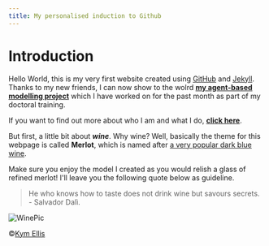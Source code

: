 ```yaml
---
title: My personalised induction to Github
---
```

# Introduction

Hello World, this is my very first website created using [GitHub](http://github.com) and [Jekyll](https://jekyllrb.com). Thanks to my new friends, I can now show to the wolrd [**my agent-based modelling project**](https://github.com/sgvionet/Leeds-GEOG5995) which I have worked on for the past month as part of my doctoral training. 

If you want to find out more about who I am and what I do, [**click here**](https://sgvionet.github.io/index2.html).

But first, a little bit about __*wine*__. Why wine? Well, basically the theme for this webpage is called **Merlot**, which is named after [a very popular dark blue wine](https://en.wikipedia.org/wiki/Merlot). 

Make sure you enjoy the model I created as you would relish a glass of refined merlot! I'll leave you the following quote below as guideline.

> He who knows how to taste does not drink wine but savours secrets. 
                              - Salvador Dalì.
                             
                             
![WinePic](https://images.unsplash.com/photo-1506377247377-2a5b3b417ebb?ixlib=rb-1.2.1&ixid=eyJhcHBfaWQiOjEyMDd9&auto=format&fit=crop&w=1350&q=80)

©[Kym Ellis](https://unsplash.com/@kymellis)
